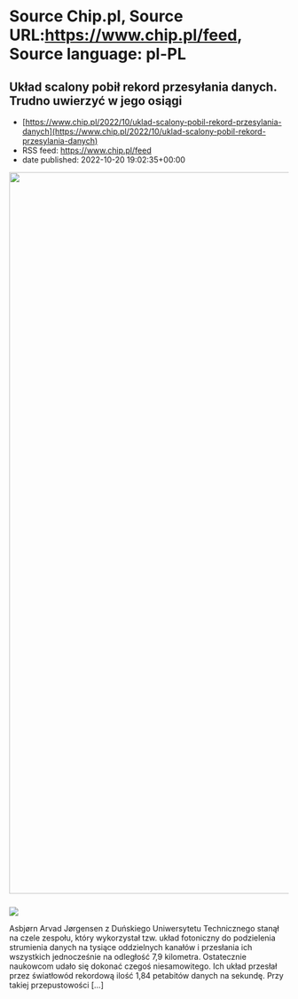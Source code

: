 # Source Chip.pl, Source URL:https://www.chip.pl/feed, Source language: pl-PL

## Układ scalony pobił rekord przesyłania danych. Trudno uwierzyć w jego osiągi
 - [https://www.chip.pl/2022/10/uklad-scalony-pobil-rekord-przesylania-danych](https://www.chip.pl/2022/10/uklad-scalony-pobil-rekord-przesylania-danych)
 - RSS feed: https://www.chip.pl/feed
 - date published: 2022-10-20 19:02:35+00:00

<img alt="" class="attachment-full size-full wp-post-image" height="1300" src="https://konto.chip.pl/wp-content/uploads/2022/10/uklad.jpg" style="margin-bottom: 10px;" width="1300" /><p><img src="https://konto.chip.pl/wp-content/uploads/2022/10/uklad.jpg" style="display: block; margin: 1em auto;" /></p>
<p>Asbjørn Arvad Jørgensen z Duńskiego Uniwersytetu Technicznego stanął na czele zespołu, który wykorzystał tzw. układ fotoniczny do podzielenia strumienia danych na tysiące oddzielnych kanałów i przesłania ich wszystkich jednocześnie na odległość 7,9 kilometra. Ostatecznie naukowcom udało się dokonać czegoś niesamowitego. Ich układ przesłał przez światłowód rekordową ilość 1,84 petabitów danych na sekundę. Przy takiej przepustowości [&#8230;]</p>
